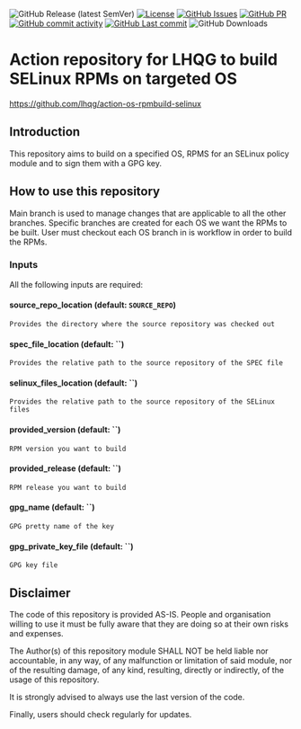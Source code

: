 ![GitHub Release (latest SemVer)](https://img.shields.io/github/v/release/lhqg/action-os-rpmbuild-selinux)
[![License](https://img.shields.io/badge/License-GPLv3-blue.svg)](https://www.gnu.org/licenses/gpl-3.0.html)
[![GitHub Issues](https://img.shields.io/github/issues/lhqg/action-os-rpmbuild-selinux)](https://github.com/lhqg/action-os-rpmbuild-selinux/issues)
[![GitHub PR](https://img.shields.io/github/issues-pr/lhqg/action-os-rpmbuild-selinux)](https://github.com/lhqg/action-os-rpmbuild-selinux/pulls)
[![GitHub commit activity](https://img.shields.io/github/commit-activity/y/lhqg/action-os-rpmbuild-selinux)](https://github.com/lhqg/selinux_cassandra/commits/main)
[![GitHub Last commit](https://img.shields.io/github/last-commit/lhqg/action-os-rpmbuild-selinux)](https://github.com/lhqg/action-os-rpmbuild-selinux/commits/main)
![GitHub Downloads](https://img.shields.io/github/downloads/lhqg/action-os-rpmbuild-selinux/total)

Action repository for LHQG to build SELinux RPMs on targeted OS
==========================================================
https://github.com/lhqg/action-os-rpmbuild-selinux

## Introduction

This repository aims to build on a specified OS, RPMS for an SELinux policy module and
to sign them with a GPG key.

## How to use this repository

Main branch is used to manage changes that are applicable to all the other branches. 
Specific branches are created for each OS we want the RPMs to be built. 
User must checkout each OS branch in is workflow in order to build the RPMs.

### Inputs

All the following inputs are required:

####  source_repo_location          (default: `SOURCE_REPO`)
    Provides the directory where the source repository was checked out

####  spec_file_location            (default: ``)
    Provides the relative path to the source repository of the SPEC file

####  selinux_files_location        (default: ``)
    Provides the relative path to the source repository of the SELinux files

####  provided_version              (default: ``)
    RPM version you want to build

####  provided_release              (default: ``)
    RPM release you want to build

####  gpg_name                      (default: ``)
    GPG pretty name of the key

####  gpg_private_key_file          (default: ``)
    GPG key file

## Disclaimer

The code of this repository is provided AS-IS. People and organisation
willing to use it must be fully aware that they are doing so at their own risks and
expenses.

The Author(s) of this repository module SHALL NOT be held liable nor accountable, in
any way, of any malfunction or limitation of said module, nor of the resulting damage, of
any kind, resulting, directly or indirectly, of the usage of this repository.

It is strongly advised to always use the last version of the code.

Finally, users should check regularly for updates.
